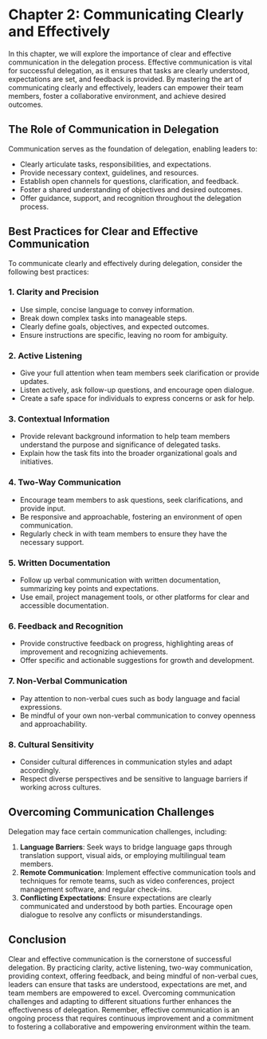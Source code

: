 Chapter 2: Communicating Clearly and Effectively
================================================

In this chapter, we will explore the importance of clear and effective communication in the delegation process. Effective communication is vital for successful delegation, as it ensures that tasks are clearly understood, expectations are set, and feedback is provided. By mastering the art of communicating clearly and effectively, leaders can empower their team members, foster a collaborative environment, and achieve desired outcomes.

The Role of Communication in Delegation
---------------------------------------

Communication serves as the foundation of delegation, enabling leaders to:

* Clearly articulate tasks, responsibilities, and expectations.
* Provide necessary context, guidelines, and resources.
* Establish open channels for questions, clarification, and feedback.
* Foster a shared understanding of objectives and desired outcomes.
* Offer guidance, support, and recognition throughout the delegation process.

Best Practices for Clear and Effective Communication
----------------------------------------------------

To communicate clearly and effectively during delegation, consider the following best practices:

### 1. Clarity and Precision

* Use simple, concise language to convey information.
* Break down complex tasks into manageable steps.
* Clearly define goals, objectives, and expected outcomes.
* Ensure instructions are specific, leaving no room for ambiguity.

### 2. Active Listening

* Give your full attention when team members seek clarification or provide updates.
* Listen actively, ask follow-up questions, and encourage open dialogue.
* Create a safe space for individuals to express concerns or ask for help.

### 3. Contextual Information

* Provide relevant background information to help team members understand the purpose and significance of delegated tasks.
* Explain how the task fits into the broader organizational goals and initiatives.

### 4. Two-Way Communication

* Encourage team members to ask questions, seek clarifications, and provide input.
* Be responsive and approachable, fostering an environment of open communication.
* Regularly check in with team members to ensure they have the necessary support.

### 5. Written Documentation

* Follow up verbal communication with written documentation, summarizing key points and expectations.
* Use email, project management tools, or other platforms for clear and accessible documentation.

### 6. Feedback and Recognition

* Provide constructive feedback on progress, highlighting areas of improvement and recognizing achievements.
* Offer specific and actionable suggestions for growth and development.

### 7. Non-Verbal Communication

* Pay attention to non-verbal cues such as body language and facial expressions.
* Be mindful of your own non-verbal communication to convey openness and approachability.

### 8. Cultural Sensitivity

* Consider cultural differences in communication styles and adapt accordingly.
* Respect diverse perspectives and be sensitive to language barriers if working across cultures.

Overcoming Communication Challenges
-----------------------------------

Delegation may face certain communication challenges, including:

1. **Language Barriers**: Seek ways to bridge language gaps through translation support, visual aids, or employing multilingual team members.
2. **Remote Communication**: Implement effective communication tools and techniques for remote teams, such as video conferences, project management software, and regular check-ins.
3. **Conflicting Expectations**: Ensure expectations are clearly communicated and understood by both parties. Encourage open dialogue to resolve any conflicts or misunderstandings.

Conclusion
----------

Clear and effective communication is the cornerstone of successful delegation. By practicing clarity, active listening, two-way communication, providing context, offering feedback, and being mindful of non-verbal cues, leaders can ensure that tasks are understood, expectations are met, and team members are empowered to excel. Overcoming communication challenges and adapting to different situations further enhances the effectiveness of delegation. Remember, effective communication is an ongoing process that requires continuous improvement and a commitment to fostering a collaborative and empowering environment within the team.
